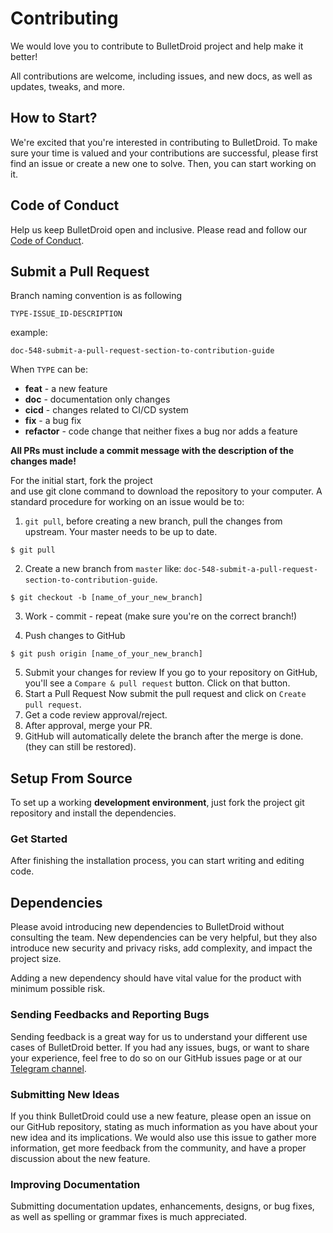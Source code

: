 # Contributing

We would love you to contribute to BulletDroid project and help make it better!

All contributions are welcome, including issues, and new docs, as well as updates, tweaks, and more.

## How to Start?

We're excited that you're interested in contributing to BulletDroid. To make sure your time is valued and your contributions are successful, please first find an issue or create a new one to solve. Then, you can start working on it.

## Code of Conduct

Help us keep BulletDroid open and inclusive. Please read and follow our [Code of Conduct](https://github.com/DannyLuna17/BulletDroid2/blob/main/CODE_OF_CONDUCT.md).

## Submit a Pull Request

Branch naming convention is as following

`TYPE-ISSUE_ID-DESCRIPTION`

example:

```
doc-548-submit-a-pull-request-section-to-contribution-guide
```

When `TYPE` can be:

- **feat** - a new feature
- **doc** - documentation only changes
- **cicd** - changes related to CI/CD system
- **fix** - a bug fix
- **refactor** - code change that neither fixes a bug nor adds a feature

**All PRs must include a commit message with the description of the changes made!**

For the initial start, fork the project and use git clone command to download the repository to your computer. A standard procedure for working on an issue would be to:

1. `git pull`, before creating a new branch, pull the changes from upstream. Your master needs to be up to date.

```
$ git pull
```

2. Create a new branch from `master` like: `doc-548-submit-a-pull-request-section-to-contribution-guide`.<br/>

```
$ git checkout -b [name_of_your_new_branch]
```

3. Work - commit - repeat (make sure you're on the correct branch!)

4. Push changes to GitHub

```
$ git push origin [name_of_your_new_branch]
```

5. Submit your changes for review
   If you go to your repository on GitHub, you'll see a `Compare & pull request` button. Click on that button.
6. Start a Pull Request
   Now submit the pull request and click on `Create pull request`.
7. Get a code review approval/reject.
8. After approval, merge your PR.
9. GitHub will automatically delete the branch after the merge is done. (they can still be restored).

## Setup From Source

To set up a working **development environment**, just fork the project git repository and install the dependencies.

### Get Started

After finishing the installation process, you can start writing and editing code.

## Dependencies

Please avoid introducing new dependencies to BulletDroid without consulting the team. New dependencies can be very helpful, but they also introduce new security and privacy risks, add complexity, and impact the project size.

Adding a new dependency should have vital value for the product with minimum possible risk.

### Sending Feedbacks and Reporting Bugs

Sending feedback is a great way for us to understand your different use cases of BulletDroid better. If you had any issues, bugs, or want to share your experience, feel free to do so on our GitHub issues page or at our [Telegram channel](https://t.me/BulletDroidChannel).

### Submitting New Ideas

If you think BulletDroid could use a new feature, please open an issue on our GitHub repository, stating as much information as you have about your new idea and its implications. We would also use this issue to gather more information, get more feedback from the community, and have a proper discussion about the new feature.

### Improving Documentation

Submitting documentation updates, enhancements, designs, or bug fixes, as well as spelling or grammar fixes is much appreciated.
